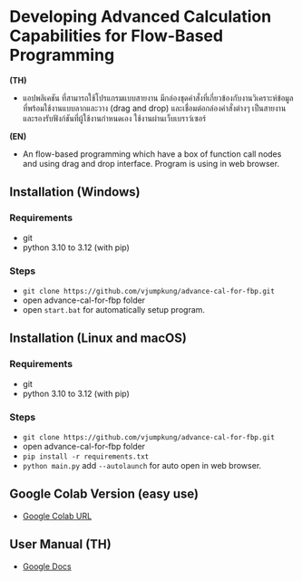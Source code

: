 # Developing Advanced Calculation Capabilities for Flow-Based Programming

**(TH)**

- แอปพลิเคชัน ที่สามารถใช้โปรแกรมแบบสายงาน มีกล่องชุดคำสั่งที่เกี่ยวข้องกับงานวิเคราะห์ข้อมูลที่พร้อมใช้งานแบบลากและวาง (drag and drop) และเชื่อมต่อกล่องคำสั่งต่างๆ เป็นสายงานและรองรับฟังก์ชันที่ผู้ใช้งานกำหนดเอง ใช้งานผ่านเว็บเบราว์เซอร์

**(EN)**

- An flow-based programming which have a box of function call nodes and using drag and drop interface. Program is using in web browser.

## Installation (Windows)

### Requirements

- git
- python 3.10 to 3.12 (with pip)

### Steps

- `git clone https://github.com/vjumpkung/advance-cal-for-fbp.git`
- open advance-cal-for-fbp folder
- open `start.bat` for automatically setup program.

## Installation (Linux and macOS)

### Requirements

- git
- python 3.10 to 3.12 (with pip)
  
### Steps

- `git clone https://github.com/vjumpkung/advance-cal-for-fbp.git`
- open advance-cal-for-fbp folder
- `pip install -r requirements.txt`
- `python main.py` add `--autolaunch` for auto open in web browser.


## Google Colab Version (easy use)

- [Google Colab URL](https://colab.research.google.com/github/vjumpkung/advance-cal-for-fbp/blob/main/colab/adv_fbp_colab.ipynb)
## User Manual (TH)

- [Google Docs](https://docs.google.com/document/d/1bbiVAc6q6q--TE6KM_c_m6B3Ol9Y3-dX1xgRRgZgUaU/edit?usp=sharing)
